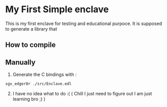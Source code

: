 # My First Simple enclave

This is my first enclave for testing and educational purpoce.
It is supposed to generate a library that

## How to compile

## Manually

1) Generate the C bindings with :

```bash
sgx_edger8r ./src/Enclave.edl
```

2) I have no idea what to do :(
( Chill I just need to figure out I am just learning bro ;) )
